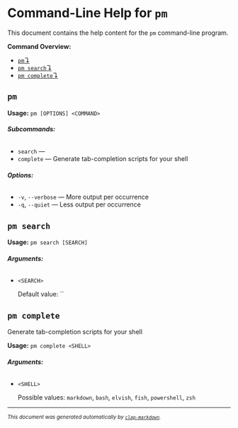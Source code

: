 # Command-Line Help for `pm`

This document contains the help content for the `pm` command-line program.

**Command Overview:**

- [`pm`↴](#pm)
- [`pm search`↴](#pm-search)
- [`pm complete`↴](#pm-complete)

## `pm`

**Usage:** `pm [OPTIONS] <COMMAND>`

###### **Subcommands:**

- `search` —
- `complete` — Generate tab-completion scripts for your shell

###### **Options:**

- `-v`, `--verbose` — More output per occurrence
- `-q`, `--quiet` — Less output per occurrence

## `pm search`

**Usage:** `pm search [SEARCH]`

###### **Arguments:**

- `<SEARCH>`

  Default value: ``

## `pm complete`

Generate tab-completion scripts for your shell

**Usage:** `pm complete <SHELL>`

###### **Arguments:**

- `<SHELL>`

  Possible values: `markdown`, `bash`, `elvish`, `fish`, `powershell`, `zsh`

<hr/>

<small><i>
This document was generated automatically by
<a href="https://crates.io/crates/clap-markdown"><code>clap-markdown</code></a>.
</i></small>

